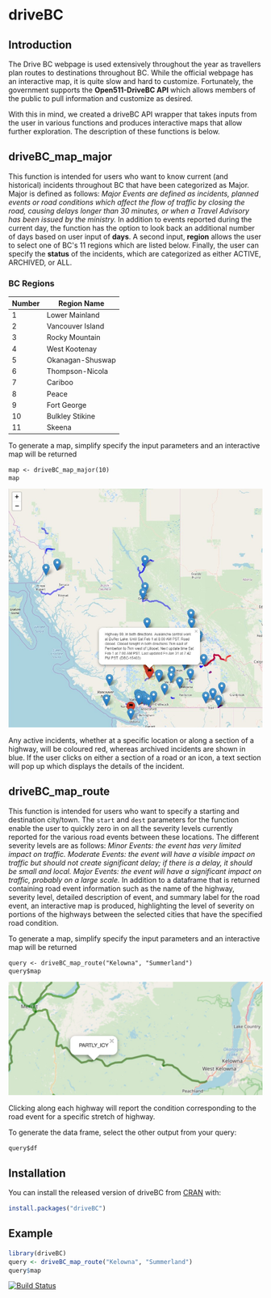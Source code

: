 
# driveBC

<!-- badges: start -->
<!-- badges: end -->

## Introduction

The Drive BC webpage is used extensively throughout the year as travellers plan routes to destinations throughout BC.  While the official webpage has an interactive map, it is quite slow and hard to customize.  Fortunately, the government supports the **Open511-DriveBC API** which allows members of the public to pull information and customize as desired.  

With this in mind, we created a driveBC API wrapper that takes inputs from the user in various functions and produces interactive maps that allow further exploration.  The description of these functions is below.

## driveBC\_map_major

This function is intended for users who want to know current (and historical) incidents throughout BC that have been categorized as Major.  Major is defined as follows: *Major Events are defined as incidents, planned events or road conditions which affect the flow of traffic by closing the road, causing delays longer than 30 minutes, or when a Travel Advisory has been issued by the ministry.*  In addition to events reported during the current day, the function has the option to look back an additional number of days based on user input of **days**. A second input, **region** allows the user to select one of BC's 11 regions which are listed below.  Finally, the user can specify the **status** of the incidents, which are categorized as either ACTIVE, ARCHIVED, or ALL.

### BC Regions
|Number|Region Name|
|------|-----------|
| 1    |Lower Mainland|
| 2    |Vancouver Island|
| 3    |Rocky Mountain|
| 4    |West Kootenay |
| 5    |Okanagan-Shuswap|
| 6    |Thompson-Nicola|
| 7    |Cariboo    |
| 8    |Peace |
| 9    |Fort George |
| 10   |Bulkley Stikine |
| 11   | Skeena  |

To generate a map, simplify specify the input parameters and an interactive map will be returned

```{r, eval=FALSE}
map <- driveBC_map_major(10)
map
```
![](driveBC_map_major.jpg)


Any active incidents, whether at a specific location or along a section of a highway, will be coloured red, whereas archived incidents are shown in blue.  If the user clicks on either a section of a road or an icon, a text section will pop up which displays the details of the incident.

## driveBC\_map_route

This function is intended for users who want to specify a starting and destination city/town. The `start` and `dest` parameters for the function enable the user to quickly zero in on all the severity levels currently reported for the various road events between these locations. The different severity levels are as follows: *Minor Events: the event has very limited impact on traffic.* *Moderate Events: the event will have a visible impact on traffic but should not create significant delay; if there is a delay, it should be small and local.* *Major Events: the event will have a significant impact on traffic, probably on a large scale.*  In addition to a dataframe that is returned containing road event information such as the name of the highway, severity level, detailed description of event, and summary label for the road event, an interactive map is produced, highlighting the level of severity on portions of the highways between the selected cities that have the specified road condition.

To generate a map, simplify specify the input parameters and an interactive map will be returned

```{r, eval=FALSE}
query <- driveBC_map_route("Kelowna", "Summerland")
query$map
```
![](driveBC_map_route.jpeg)

Clicking along each highway will report the condition corresponding to the road event for a specific stretch of highway.

To generate the data frame, select the other output from your query:

```{r, eval=F}
query$df
```


## Installation

You can install the released version of driveBC from [CRAN](https://CRAN.R-project.org) with:

``` r
install.packages("driveBC")
```

## Example


``` r
library(driveBC)
query <- driveBC_map_route("Kelowna", "Summerland")
query$map
```

[![Build Status](https://travis-ci.com/chluchy/driveBC.svg?branch=master)](https://travis-ci.com/chluchy/driveBC)
